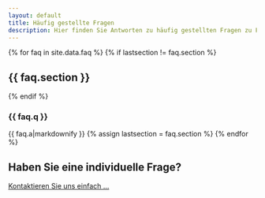 ```yaml
---
layout: default
title: Häufig gestellte Fragen
description: Hier finden Sie Antworten zu häufig gestellten Fragen zu Fintura
---
```


{% for faq in site.data.faq %}
{% if lastsection != faq.section %}
## {{ faq.section }}
{% endif %}
### {{ faq.q }}
{{ faq.a|markdownify }}
{% assign lastsection = faq.section %}
{% endfor %}

## Haben Sie eine individuelle Frage?

[Kontaktieren Sie uns einfach …](/kontakt/)
